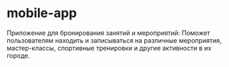 # mobile-app

Приложение для бронирования занятий и мероприятий: Поможет пользователям находить и записываться на различные мероприятия, мастер-классы, спортивные тренировки и другие активности в их городе.

